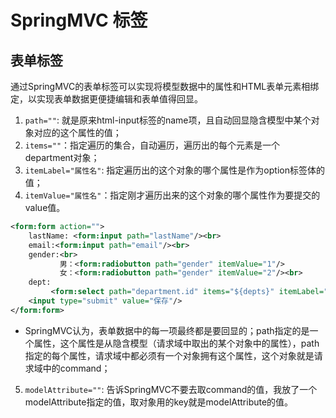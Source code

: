 # SpringMVC 标签

## 表单标签

通过SpringMVC的表单标签可以实现将模型数据中的属性和HTML表单元素相绑定，以实现表单数据更便捷编辑和表单值得回显。

1. `path=""`: 就是原来html-input标签的name项，且自动回显隐含模型中某个对象对应的这个属性的值；
2. `items=""`：指定遍历的集合，自动遍历，遍历出的每个元素是一个department对象；
3. `itemLabel="属性名"`: 指定遍历出的这个对象的哪个属性是作为option标签体的值；
4. `itemValue="属性名"`：指定刚才遍历出来的这个对象的哪个属性作为要提交的value值。

```xml
<form:form action="">
    lastName: <form:input path="lastName"/><br>
    email:<form:input path="email"/><br>
    gender:<br>
           男：<form:radiobutton path="gender" itemValue="1"/>
           女：<form:radiobutton path="gender" itemValue="2"/><br>
    dept:
         <form:select path="department.id" items="${depts}" itemLabel="departmentName" itemValue="id"/>
    <input type="submit" value="保存"/>
</form:form>
```

- SpringMVC认为，表单数据中的每一项最终都是要回显的；path指定的是一个属性，这个属性是从隐含模型（请求域中取出的某个对象中的属性），path指定的每个属性，请求域中都必须有一个对象拥有这个属性，这个对象就是请求域中的command；

5. `modelAttribute=""`: 告诉SpringMVC不要去取command的值，我放了一个modelAttribute指定的值，取对象用的key就是modelAttribute的值。

